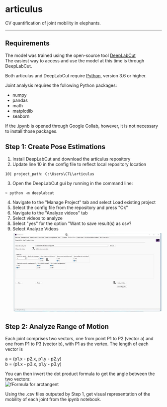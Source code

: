 # articulus
CV quantification of joint mobility in elephants.

---
## Requirements
The model was trained using the open-source tool [DeepLabCut](https://github.com/DeepLabCut/DeepLabCut) <br>
The easiest way to access and use the model at this time is through DeepLabCut.  

Both articulus and DeepLabCut require [Python](), version 3.6 or higher.

Joint analysis requires the following Python packages:
* numpy
* pandas
* math
* matplotlib
* seaborn

If the .ipynb is opened through Google Collab, however, it is not necessary to install those packages. 

## Step 1: Create Pose Estimations

1. Install DeepLabCut and download the articulus repository
2. Update line 10 in the config file to reflect local repository location
```
10| project_path: C:\Users\CTL\articulus 
```
3. Open the DeepLabCut gui by running in the command line:
```bash
> python -m deeplabcut 
```
4. Navigate to the "Manage Project" tab and select Load existing project
5. Select the config file from the repository and press "Ok"
6. Navigate to the "Analyze videos" tab
7. Select videos to analyze
8. Select "yes" for the option "Want to save result(s) as csv?
9. Select Analyze Videos <br>
![The analyze videos tab of the DeepLabCut graphical interface with indicators for steps 6 through 9.](dlc_instructions.jpg)


## Step 2: Analyze Range of Motion


Each joint comprises two vectors, one from point P1 to P2 (vector a) and one from P1 to P3 (vector b), with P1 as the vertex. The length of each vector is 

a = (p1.x - p2.x, p1.y - p2.y)<br>
b = (p1.x - p3.x, p1.y - p3.y)

You can then invert the dot product formula to get the angle between the two vectors:<br>
![fFormula for arctangent](https://i.stack.imgur.com/WM5f7.png) <br>

Using the .csv files outputed by Step 1, get visual representation of the mobility of each joint from the ipynb notebook. 


